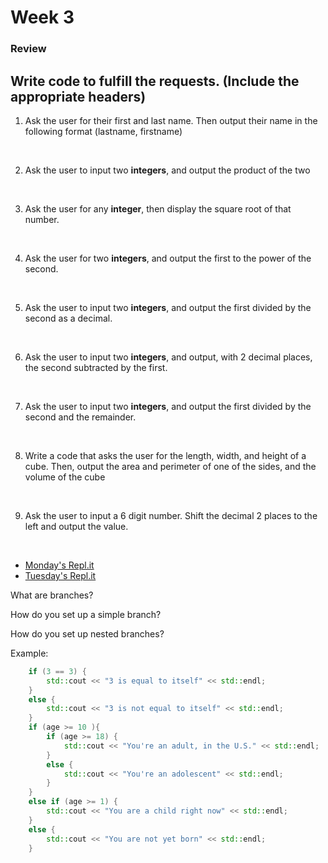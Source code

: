 # Week 3 #


### Review ###  

Write code to fulfill the requests. (Include the appropriate headers)
---
1. Ask the user for their first and last name. Then output their name in the following format (lastname, firstname)

<br>

2. Ask the user to input two **integers**, and output the product of the two

<br>

3. Ask the user for any **integer**, then display the square root of that number. 

<br>

4. Ask the user for two **integers**, and output the first to the power of the second. 

<br>

5. Ask the user to input two **integers**, and output the first divided by the second as a decimal.

<br>

6. Ask the user to input two **integers**, and output, with 2 decimal places, the second subtracted by the first.

<br>

7. Ask the user to input two **integers**, and output the first divided by the second and the remainder.

<br>

8. Write a code that asks the user for the length, width, and height of a cube. Then, output the area and perimeter of one of the sides, and the volume of the cube

<br>

9. Ask the user to input a 6 digit number. Shift the decimal 2 places to the left and output the value.

<br>

* [Monday's Repl.it](https://repl.it/@PikaSannnnn/CS10-Environment-028#main.cpp)
* [Tuesday's Repl.it](https://repl.it/@PikaSannnnn/CS10-Environment-029#main.cpp)

What are branches?  

How do you set up a simple branch?  

How do you set up nested branches?  


Example:  
```c++
    if (3 == 3) {
        std::cout << "3 is equal to itself" << std::endl;
    }
    else {
        std::cout << "3 is not equal to itself" << std::endl;
    }
    if (age >= 10 ){
        if (age >= 18) {
            std::cout << "You're an adult, in the U.S." << std::endl;
        }
        else {
            std::cout << "You're an adolescent" << std::endl;
        }
    }
    else if (age >= 1) {
        std::cout << "You are a child right now" << std::endl;
    }
    else {
        std::cout << "You are not yet born" << std::endl;
    }
```

